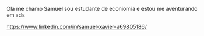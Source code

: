 Ola me chamo Samuel sou estudante de econiomia e estou me aventurando em ads

https://www.linkedin.com/in/samuel-xavier-a69805186/

